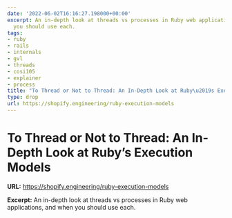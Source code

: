```yaml
---
date: '2022-06-02T16:16:27.198000+00:00'
excerpt: An in-depth look at threads vs processes in Ruby web applications, and when
  you should use each.
tags:
- ruby
- rails
- internals
- gvl
- threads
- cosi105
- explainer
- process
title: "To Thread or Not to Thread: An In-Depth Look at Ruby\u2019s Execution Models"
type: drop
url: https://shopify.engineering/ruby-execution-models
---
```


# To Thread or Not to Thread: An In-Depth Look at Ruby’s Execution Models

**URL:** https://shopify.engineering/ruby-execution-models

**Excerpt:** An in-depth look at threads vs processes in Ruby web applications, and when you should use each.

